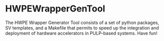 # HWPEWrapperGenTool

The HWPE Wrapper Generator Tool consists of a set of python packages, SV templates, and a Makefile that permits to speed up the integration and deployment of hardware accelerators in PULP-based systems. Have fun!